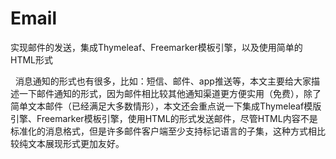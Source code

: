 # Email
实现邮件的发送，集成Thymeleaf、Freemarker模板引擎，以及使用简单的HTML形式

  消息通知的形式也有很多，比如：短信、邮件、app推送等，本文主要给大家描述一下邮件通知的形式，因为邮件相比较其他通知渠道更方便实用（免费），除了简单文本邮件（已经满足大多数情形），本文还会重点说一下集成Thymeleaf模版引擎、Freemarker模板引擎，使用HTML的形式发送邮件，尽管HTML内容不是标准化的消息格式，但是许多邮件客户端至少支持标记语言的子集，这种方式相比较纯文本展现形式更加友好。
